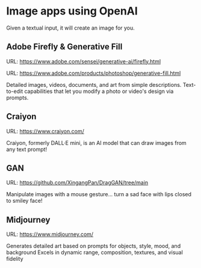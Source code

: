 # Image apps using OpenAI

Given a textual input, it will create an image for you.

## Adobe Firefly & Generative Fill

URL: https://www.adobe.com/sensei/generative-ai/firefly.html

URL: https://www.adobe.com/products/photoshop/generative-fill.html

Detailed images, videos, documents, and art from simple descriptions.
Text-to-edit capabilities that let you modify a photo or video's design via prompts.

## Craiyon

URL: https://www.craiyon.com/

Craiyon, formerly DALL·E mini, is an AI model that can draw images from any text prompt!


## GAN

URL: https://github.com/XingangPan/DragGAN/tree/main

Manipulate images with a mouse gesture... turn a sad face with lips closed to smiley face!


## Midjourney

URL: https://www.midjourney.com/

Generates detailed art based on prompts for objects, style, mood, and background
Excels in dynamic range, composition, textures, and visual fidelity
